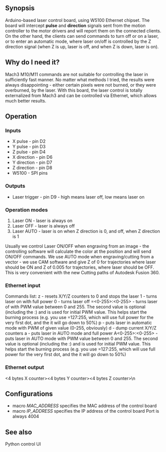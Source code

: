 ## Synopsis

Arduino-based laser control board, using W5100 Ethernet chipset. The board will intercept **pulse** and **direction** signals sent from the motion controller to the motor drivers and will report them on the connected clients. On the other hand, the clients can send commands to turn off or on a laser, or to enter an automatic mode, where laser on/off is controlled by the Z direction signal (when Z is up, laser is off, and when Z is down, laser is on).

## Why do I need it?

Mach3 M10/M11 commands are not suitable for controlling the laser in sufficiently fast manner. No matter what methods I tried, the results were always disappointing - either certain pixels were not burned, or they were overburned, by the laser. With this board, the laser control is totally externalized from Mach3 and can be controlled via Ethernet, which allows much better results. 

## Operation

### Inputs
* X pulse - pin D2
* Y pulse - pin D3
* Z pulse - pin D4
* X direction - pin D6
* Y direction - pin D7
* Z direction - pin D8
* W5100 - SPI pins

### Outputs
* Laser trigger - pin D9 - high means laser off, low means laser on

### Operation modes
1. Laser ON - laser is always on
2. Laser OFF - laser is always off
3. Laser AUTO - laser is on when Z direction is 0, and off, when Z direction is 1

Usually we control Laser ON/OFF when engraving from an image - the controlling software will calculate the color at the position and will send ON/OFF commands. We use AUTO mode when engraving/cutting from a vector - we use CAM software and give Z of 0 for trajectories where laser should be ON and Z of 0.005 for trajectories, where laser should be OFF. This is very convenient with the new Cutting paths of Autodesk Fusion 360.

### Ethernet input
Commands list:
z - resets X/Y/Z counters to 0 and stops the laser
1 - turns laser on with full power
0 - turns laser off
=<0-255>:<0-255> - turns laser of with PWM value between 0 and 255. The second value is optional (including the :) and is used for initial PWM value. This helps start the burning process (e.g. you use =127:255, which will use full power for the very first dot, and the it will go down to 50%)
p<byte> - puts laser in automatic mode with PWM of given value (0-255, obviously)
d - dump current X/Y/Z counters
a - puts laser in AUTO mode and full power
A<0-255>:<0-255> - puts laser in AUTO mode with PWM value between 0 and 255. The second value is optional (including the :) and is used for initial PWM value. This helps start the burning process (e.g. you use =127:255, which will use full power for the very first dot, and the it will go down to 50%)

### Ethernet output
<4 bytes X counter><4 bytes Y counter><4 bytes Z counter>\n

## Configurations 
* macro *MAC_ADDRESS* specifies the MAC address of the control board
* macro *IP_ADDRESS* specifies the IP address of the control board
Port is always 4004

## See also
Python control UI



